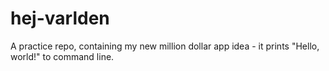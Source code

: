 # hej-varlden
A practice repo, containing my new million dollar app idea - it prints "Hello, world!" to command line.
